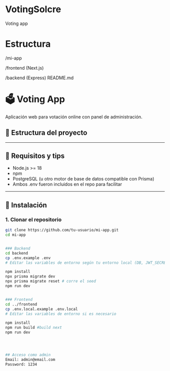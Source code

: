 # VotingSolcre

Voting app

# Estructura

/mi-app

/frontend (Next.js)

/backend (Express)
README.md

# 🗳️ Voting App

Aplicación web para votación online con panel de administración.

## 📁 Estructura del proyecto

---

## 🧰 Requisitos y tips

- Node.js >= 18
- npm
- PostgreSQL (u otro motor de base de datos compatible con Prisma)
- Ambos .env fueron incluidos en el repo para facilitar

---

## 🚀 Instalación

### 1. Clonar el repositorio

```bash
git clone https://github.com/tu-usuario/mi-app.git
cd mi-app


### Backend
cd backend
cp .env.example .env
# Editar las variables de entorno según tu entorno local (DB, JWT_SECRET, etc.)

npm install
npx prisma migrate dev
npx prisma migrate reset # corre el seed
npm run dev


### Frontend
cd ../frontend
cp .env.local.example .env.local
# Editar las variables de entorno si es necesario 

npm install
npm run build #build next
npm run dev




## Acceso como admin
Email: admin@email.com
Password: 1234
```
